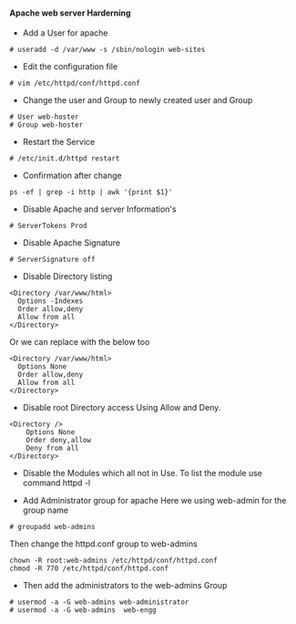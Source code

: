 #### Apache web server Harderning

* Add a User for apache

```
# useradd -d /var/www -s /sbin/nologin web-sites
```

* Edit the configuration file

```
# vim /etc/httpd/conf/httpd.conf
```

* Change the user and Group to newly created user and Group

```
# User web-hoster
# Group web-hoster
```

* Restart the Service 

```
# /etc/init.d/httpd restart
```

* Confirmation after change 

```
ps -ef | grep -i http | awk '{print $1}'
```

* Disable Apache and server Information's


```
# ServerTokens Prod
```

* Disable Apache Signature 


```
# ServerSignature off
```

* Disable Directory listing


```
<Directory /var/www/html>
  Options -Indexes
  Order allow,deny
  Allow from all
</Directory>
```


Or we can replace with the below too


```
<Directory /var/www/html>
  Options None
  Order allow,deny
  Allow from all
</Directory>
```

* Disable root Directory access Using Allow and Deny.


```
<Directory />
    Options None
    Order deny,allow
    Deny from all
</Directory>
```

* Disable the Modules which all not in Use.
  To list the module use command httpd -l


* Add Administrator group for apache
  Here we using web-admin for the group name


```
# groupadd web-admins
```

Then change the httpd.conf group to web-admins


```
chown -R root:web-admins /etc/httpd/conf/httpd.conf
chmod -R 770 /etc/httpd/conf/httpd.conf
```

* Then add the administrators to the web-admins Group


```
# usermod -a -G web-admins web-administrator
# usermod -a -G web-admins  web-engg
```

